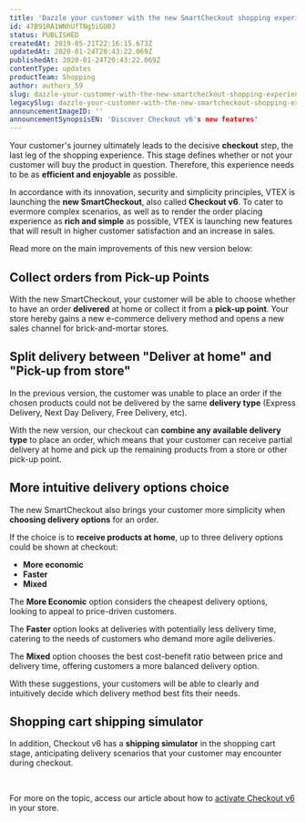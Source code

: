 ```yaml
---
title: 'Dazzle your customer with the new SmartCheckout shopping experience'
id: 47B91RA1WNhUfTNg5iGU0J
status: PUBLISHED
createdAt: 2019-05-21T22:16:15.673Z
updatedAt: 2020-01-24T20:43:22.069Z
publishedAt: 2020-01-24T20:43:22.069Z
contentType: updates
productTeam: Shopping
author: authors_59
slug: dazzle-your-customer-with-the-new-smartcheckout-shopping-experience
legacySlug: dazzle-your-customer-with-the-new-smartcheckout-shopping-experience
announcementImageID: ''
announcementSynopsisEN: 'Discover Checkout v6's new features'
---
```


Your customer's journey ultimately leads to the decisive **checkout** step, the last leg of the shopping experience. This stage defines whether or not your customer will buy the product in question. Therefore, this experience needs to be as **efficient and enjoyable** as possible. 

In accordance with its innovation, security and simplicity principles, VTEX is launching the **new SmartCheckout**, also called **Checkout v6**. To cater to evermore complex scenarios, as well as to render the order placing experience as **rich and simple** as possible, VTEX is launching new features that will result in higher customer satisfaction and an increase in sales. 

Read more on the main improvements of this new version below:

## Collect orders from Pick-up Points 

With the new SmartCheckout, your customer will be able to choose whether to have an order **delivered** at home or collect it from a **pick-up point**. Your store hereby gains a new e-commerce delivery method and opens a new sales channel for brick-and-mortar stores.

## Split delivery between "Deliver at home" and "Pick-up from store"

In the previous version, the customer was unable to place an order if the chosen products could not be delivered by the same **delivery type** (Express Delivery, Next Day Delivery, Free Delivery, etc). 

With the new version, our checkout can **combine any available delivery type** to place an order, which means that your customer can receive partial delivery at home and pick up the remaining products from a store or other pick-up point.

## More intuitive delivery options choice

The new SmartCheckout also brings your customer more simplicity when **choosing delivery options** for an order.

If the choice is to **receive products at home**, up to three delivery options could be shown at checkout:

- **More economic**
- **Faster**
- **Mixed**

The **More Economic** option considers the cheapest delivery options, looking to appeal to price-driven customers. 

The **Faster** option looks at deliveries with potentially less delivery time, catering to the needs of customers who demand more agile deliveries.

The **Mixed** option chooses the best cost-benefit ratio between price and delivery time, offering customers a more balanced delivery option.

With these suggestions, your customers will be able to clearly and intuitively decide which delivery method best fits their needs.

## Shopping cart shipping simulator

In addition, Checkout v6 has a **shipping simulator** in the shopping cart stage, anticipating delivery scenarios that your customer may encounter during checkout.

<br>

For more on the topic, access our article about how to [activate Checkout v6](/tutorial/enable-checkout-v6--7qVqv3ptRvpVVplrvg8ruH) in your store.
